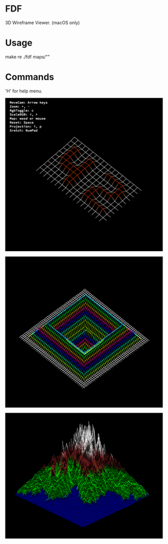 # FDF
3D Wireframe Viewer. (macOS only)

# Usage
make re
./fdf maps/"<file>"

# Commands
'H' for help menu.

![Alt text](/images/42.png?raw=true "42.png")

![Alt text](/images/pylone.png?raw=true "pylone.png")

![Alt text](/images/t2.png?raw=true "t2.png")
